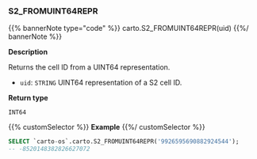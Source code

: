 ### S2_FROMUINT64REPR

{{% bannerNote type="code" %}}
carto.S2_FROMUINT64REPR(uid)
{{%/ bannerNote %}}

**Description**

Returns the cell ID from a UINT64 representation.

* `uid`: `STRING` UINT64 representation of a S2 cell ID.

**Return type**

`INT64`

{{% customSelector %}}
**Example**
{{%/ customSelector %}}

```sql
SELECT `carto-os`.carto.S2_FROMUINT64REPR('9926595690882924544');
-- -8520148382826627072
```
